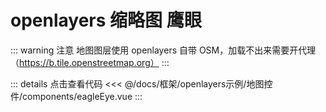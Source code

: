 <script setup>
import eagleEye from './components/eagleEye.vue'
</script>
# openlayers 缩略图 鹰眼

::: warning 注意
地图图层使用 openlayers 自带 OSM，加载不出来需要开代理（https://b.tile.openstreetmap.org）
:::

<ClientOnly>
<eagleEye/>
</ClientOnly>

::: details 点击查看代码
<<< @/docs/框架/openlayers示例/地图控件/components/eagleEye.vue
:::
